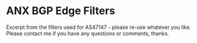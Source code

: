 # ANX BGP Edge Filters

Excerpt from the filters used for AS47147 - please re-use whatever you like.
Please contact me if you have any questions or comments, thanks.
